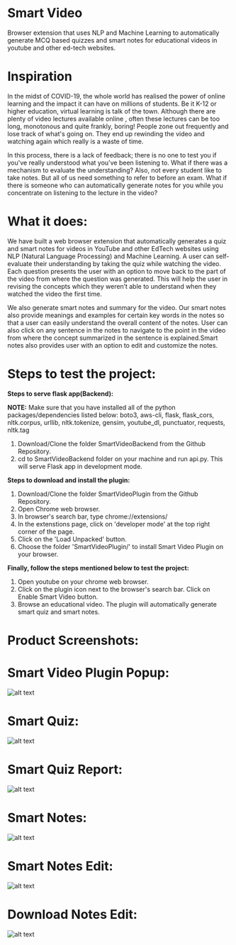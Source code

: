 # Smart Video
Browser extension that uses NLP and Machine Learning to automatically generate MCQ based quizzes and smart notes for educational videos in youtube and other ed-tech websites.

# Inspiration
In the midst of COVID-19, the whole world has realised the power of online learning and the impact it can have on millions of students. Be it K-12 or higher education, virtual learning is talk of the town. Although there are plenty of video lectures available online , often these lectures can be too long, monotonous and quite frankly, boring! People zone out frequently and lose track of what's going on. They end up rewinding the video and watching again which really is a waste of time.

In this process, there is a lack of feedback; there is no one to test you if you've really understood what you've been listening to. What if there was a mechanism to evaluate the understanding? Also, not every student like to take notes. But all of us need something to refer to before an exam. What if there is someone who can automatically generate notes for you while you concentrate on listening to the lecture in the video?

# What it does:

We have built a web browser extension that automatically generates a quiz and smart notes for videos in YouTube and other EdTech websites using NLP (Natural Language Processing) and Machine Learning. A user can self-evaluate their understanding by taking the quiz while watching the video. Each question presents the user with an option to move back to the part of the video from where the question was generated. This will help the user in revising the concepts which they weren’t able to understand when they watched the video the first time.

We also generate smart notes and summary for the video. Our smart notes also provide meanings and examples for certain key words in the notes so that a user can easily understand the overall content of the notes. User can also click on any sentence in the notes to navigate to the point in the video from where the concept summarized in the sentence is explained.Smart notes also provides user with an option to edit and customize the notes.



# Steps to test the project:

**Steps to serve flask app(Backend):**

**NOTE:** Make sure that you have installed all of the python packages/dependencies listed below:
boto3, aws-cli, flask, flask_cors, nltk.corpus, urllib, nltk.tokenize, gensim, youtube_dl, punctuator, requests, nltk.tag
1. Download/Clone the folder SmartVideoBackend from the Github Repository.
2. cd to SmartVideoBackend folder on your machine and run api.py. This will serve Flask app in development mode.

**Steps to download and install the plugin:**
1. Download/Clone the folder SmartVideoPlugin from the Github Repository.
2. Open Chrome web browser. 
3. In browser's search bar, type chrome://extensions/
4. In the extenstions page, click on 'developer mode' at the top right corner of the page.
5. Click on the 'Load Unpacked' button.
6. Choose the folder 'SmartVideoPlugin/' to install Smart Video Plugin on your browser.

**Finally, follow the steps mentioned below to test the project:**
1. Open youtube on your chrome web browser.
2. Click on the plugin icon next to the browser's search bar. Click on Enable Smart Video button. 
3. Browse an educational video. The plugin will automatically generate smart quiz and smart notes.


# Product Screenshots:

# Smart Video Plugin Popup:
![alt text](https://github.com/msvdpriya/Smart-Video/blob/master/Screenshots/Plugin.png)

# Smart Quiz:
![alt text](https://github.com/msvdpriya/Smart-Video/blob/master/Screenshots/SmartQuiz.png)

# Smart Quiz Report:
![alt text](https://github.com/msvdpriya/Smart-Video/blob/master/Screenshots/QuizReport.png)

# Smart Notes:
![alt text](https://github.com/msvdpriya/Smart-Video/blob/master/Screenshots/SmartNotes.png)

# Smart Notes Edit:
![alt text](https://github.com/msvdpriya/Smart-Video/blob/master/Screenshots/EditNotes.png)

# Download Notes Edit:
![alt text](https://github.com/msvdpriya/Smart-Video/blob/master/Screenshots/DownloadNotes.png)
